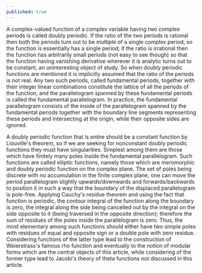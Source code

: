 ```yaml
---
published: true
---
```


A complex-valued function of a complex variable having two complex periods is called doubly periodic. If the ratio of the two periods is rational then both the periods turn out to be multiple of a single complex period, so the function is essentially has a single period; if the ratio is irrational then the function has arbitrarily small periods (not easy to see though) so that the function having vanishing derivative wherever it is analytic turns out to be constant, an uninteresting object of study. So when doubly periodic functions are mentioned it is implicitly assumed that the ratio of the periods is not real. Any two such periods, called fundamental periods, together with their integer linear combinations constitute  the lattice of all the periods of the function, and the parallelogram spanned by these fundamental periods is called the fundamental parallelogram. In practice, the fundamental parallelogram consists of the inside of the parallelogram spanned by the fundamental periods together with the boundary line segments  representing these periods and intersecting at the origin, while their opposite sides are ignored.

A doubly periodic function that is entire should be a constant function by Liouville's theorem, so if we are seeking for nonconstant doubly periodic functions they must have singularities. Simplest among them are those which have finitely many poles inside the fundamental parallelogram. Such functions are called elliptic functions, namely those which are meromorphic and doubly periodic function on the complex plane. The set of poles being discrete with no accumulation in the finite complex plane, one can move the period parallelogram slightly upwards/downwards and forwards/backwards to position it in such a way that the boundary of the displaced parallelogram is pole-free.  Applying Cauchy's residue theorem and using the fact that function is periodic, the contour integral of the function along the boundary is zero, the integral along the side being cancelled out by the integral on the side opposite to it (being traversed in the opposite direction); therefore the sum of residues of the poles inside the parallelogram is zero. Thus, the most elementary among such functions should either have two simple poles with residues of equal and opposite sign or a double pole with zero residue.  Considering functions of the latter type lead to the construction of Weierstrass's famous rho function and eventually to the notion of modular forms which are the central objects of this article, while considering of the former type lead to Jacobi's theory of theta functions not discussed in this article.
